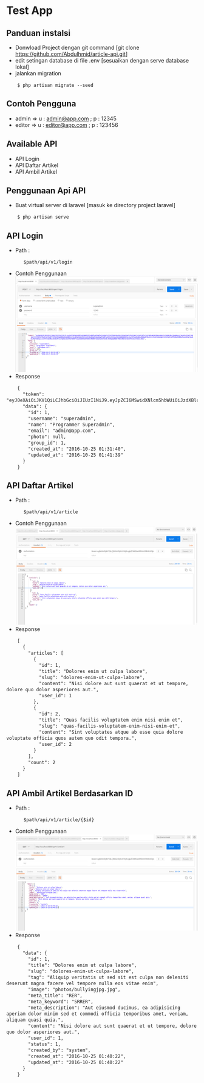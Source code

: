 # Test App

Panduan instalsi
------------
- Donwload Project dengan git command [git clone https://github.com/Abdulhmid/article-api.git]
- edit setingan database di file .env [sesuaikan dengan serve database lokal]
- jalankan migration
```{.bash}
    $ php artisan migrate --seed
```

Contoh Pengguna
------------
- admin => u : admin@app.com ; p : 12345
- editor => u : editor@app.com ; p : 123456

Available API
------------

- API Login
- API Daftar Artikel
- API Ambil Artikel


Penggunaan Api API
------------
- Buat virtual server di laravel [masuk ke directory project laravel]
```{.bash}
    $ php artisan serve
```

API Login
------------
- Path : 
    ```
       $path/api/v1/login
    ```
- Contoh Penggunaan
![alt tag](https://raw.githubusercontent.com/Abdulhmid/article-api/master/public/photos/1.png)
- Response
```{.json}
	{
	  "token": "eyJ0eXAiOiJKV1QiLCJhbGciOiJIUzI1NiJ9.eyJpZCI6MSwidXNlcm5hbWUiOiJzdXBlcmFkbWluIiwibmFtZSI6IlByb2dyYW1tZXIgU3VwZXJhZG1pbiIsImVtYWlsIjoiYWRtaW5AYXBwLmNvbSIsInBob3RvIjpudWxsLCJncm91cF9pZCI6MSwiY3JlYXRlZF9hdCI6IjIwMTYtMTAtMjUgMDE6MzE6NDAiLCJ1cGRhdGVkX2F0IjoiMjAxNi0xMC0yNSAwMTo0MTozOSIsImlzcyI6Imh0dHA6XC9cL2xvY2FsaG9zdDo4MDAwXC9hcGlcL3YxXC9sb2dpbiIsImlhdCI6MTQ3NzM2MDExMiwiZXhwIjoxNDc3MzYzNzEyLCJuYmYiOjE0NzczNjAxMTIsImp0aSI6ImM1OTBmNTYzZjA2ODVkZDFkNmViMDBhNTdjNzAzN2Y4In0.MoVBqjQ9KBOrPWR3JNeHJ2iEE6YPeJE1JrOd1xIJ0ec",
	  "data": {
	    "id": 1,
	    "username": "superadmin",
	    "name": "Programmer Superadmin",
	    "email": "admin@app.com",
	    "photo": null,
	    "group_id": 1,
	    "created_at": "2016-10-25 01:31:40",
	    "updated_at": "2016-10-25 01:41:39"
	  }
	}
```

API Daftar Artikel
------------
- Path : 
    ```
       $path/api/v1/article
    ```
- Contoh Penggunaan
![alt tag](https://raw.githubusercontent.com/Abdulhmid/article-api/master/public/photos/2.png)
- Response
```{.json}
	[
	  {
	    "articles": [
	      {
	        "id": 1,
	        "title": "Dolores enim ut culpa labore",
	        "slug": "dolores-enim-ut-culpa-labore",
	        "content": "Nisi dolore aut sunt quaerat et ut tempore, dolore quo dolor asperiores aut.",
	        "user_id": 1
	      },
	      {
	        "id": 2,
	        "title": "Quas facilis voluptatem enim nisi enim et",
	        "slug": "quas-facilis-voluptatem-enim-nisi-enim-et",
	        "content": "Sint voluptates atque ab esse quia dolore voluptate officia quos autem quo odit tempora.",
	        "user_id": 2
	      }
	    ],
	    "count": 2
	  }
	]
```

API Ambil Artikel Berdasarkan ID
------------
- Path : 
    ```
       $path/api/v1/article/{$id}
    ```
- Contoh Penggunaan
![alt tag](https://raw.githubusercontent.com/Abdulhmid/article-api/master/public/photos/3.png)
- Response
```{.json}
	{
	  "data": {
	    "id": 1,
	    "title": "Dolores enim ut culpa labore",
	    "slug": "dolores-enim-ut-culpa-labore",
	    "tag": "Aliquip veritatis ut sed sit est culpa non deleniti deserunt magna facere vel tempore nulla eos vitae enim",
	    "image": "photos/bullyingjpg.jpg",
	    "meta_title": "RER",
	    "meta_keyword": "SRRER",
	    "meta_description": "Aut eiusmod ducimus, ea adipisicing aperiam dolor minim sed et commodi officia temporibus amet, veniam, aliquam quasi quia.",
	    "content": "Nisi dolore aut sunt quaerat et ut tempore, dolore quo dolor asperiores aut.",
	    "user_id": 1,
	    "status": 1,
	    "created_by": "system",
	    "created_at": "2016-10-25 01:40:22",
	    "updated_at": "2016-10-25 01:40:22"
	  }
	}
```